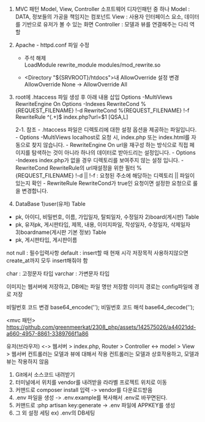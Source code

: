 1. MVC 패턴
   Model, View, Controller 소프트웨어 디자인패턴 중 하나
   Model : DATA, 정보들의 가공을 책임지는 컴포넌트
   View : 사용자 인터페이스 요소, 데이터를 기반으로 유저가 볼 수 있는 화면
   Controller : 모델과 뷰를 연결해주는 다리 역할

2. Apache - httpd.conf 파일 수정

   - 주석 해제  
     LoadModule rewrite_module modules/mod_rewrite.so

   - <Directory "${SRVROOT}/htdocs">내 AllowOverride 설정 변경
     AllowOverride None -> AllowOverride All

3. root에 .htaccess 파일 생성 후 아래 내용 삽입
   Options -MultiViews
   RewriteEngine On
   Options -Indexes
   RewriteCond %{REQUEST_FILENAME} !-d
   RewriteCond %{REQUEST_FILENAME} !-f
   RewriteRule ^(.+)$ index.php?url=$1 [QSA,L]

   2-1. 참조 - .htaccess 파일은 디렉토리에 대한 설정 옵션을 제공하는 파일입니다. - Options -MultiViews
   localhost로 요청 시, index.php 또는 index.html를 자동으로 찾지 않습니다. - RewriteEngine On
   url을 재구성 하는 방식으로 직접 페이지를 탐색하는 것이 아니라 하나의 데이터로 받아드리는 설정입니다. - Options -Indexes
   index.php가 없을 경우 디렉토리를 보여주지 않는 설정 입니다. - RewriteCond
   RewriteRule의 url재설정을 위한 필터
   %{REQUEST_FILENAME} !-d || !-f : 요청된 주소에 해당하는 디렉토리 || 파일이 있는지 확인 - RewriteRule
   RewriteCond가 true인 요청이면 설정한 요청으로 룰을 변경합니다.

4. DataBase
   1)user(유저) Table

- pk, 아이디, 비밀번호, 이름, 가입일자, 탈퇴일자, 수정일자
  2)board(게시판) Table
- pk, 유저pk, 게시판타입, 제목, 내용, 이미지파일, 작성일자, 수정일자, 삭제일자
  3)boardname(게시판 기본 정보) Table
- pk, 게시판타입, 게시판이름

not null : 필수입력사항
default : insert할 때 현재 시각 저장목적
사용하지않으면 create_at까지 모두 insert해줘야 함

char : 고정문자 타입
varchar : 가변문자 타입

이미지는 웹서버에 저장하고, DB에는 파일 명만 저장함
이미지 경로는 config파일에 경로 저장

비밀번호 코드 변경
base64_encode('');
비밀번호 코드 해석
base64_decode('');

<mvc 패턴>
https://github.com/greenmeerkat/2308_php/assets/142575026/a44021dd-a660-4957-8861-3389766f1a86

유저(브라우저) <-> 웹서버 > index.php, Router > Controller <-> model > View > 웹서버
컨트롤러는 모델과 뷰에 대해서 작용
컨트롤러는 모델과 상호작용하고, 모델과 뷰는 작용하지 않음


1. Git에서 소스코드 내려받기
2. 터미널에서 위치를 vendor를 내려받을 라라벨 프로젝트 위치로 이동
3. 커맨드로 composer install 입력 -> vendor를 다운로드받음
4. .env 파일을 생성 -> .env.example를 복사해서 .env로 바꾸면된다.
5. 커맨드로 :php artisan key:generate -> .env 파일에 APPKEY를 생성
6. 그 외 설정 세팅 ex) .env의 DB세팅